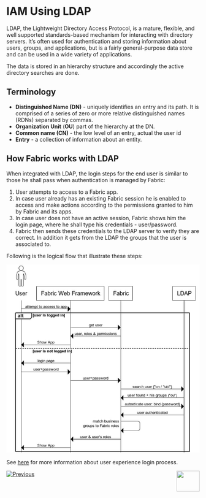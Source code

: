 # IAM Using LDAP

LDAP, the Lightweight Directory Access Protocol, is a mature, flexible, and well supported standards-based mechanism for interacting with directory servers. It’s often used for authentication and storing information about users, groups, and applications, but is a fairly general-purpose data store and can be used in a wide variety of applications.

The data is stored in an hierarchy structure and accordingly the active directory searches are done.

## Terminology

- **Distinguished Name (DN)** -  uniquely identifies an entry and its path. It is comprised of a series of  zero or more relative distinguished names (RDNs) separated by commas.  
- **Organization Unit** (**OU**) part of the  hierarchy at the DN.
- **Common name (CN)** - the low level of an entry,  actual the user id
- **Entry** - a collection of information about an  entity.



## How Fabric works with LDAP 

When integrated with LDAP, the login steps for the end user is similar to those he shall pass when authentication is managed by Fabric:

1.  User attempts to access to a Fabric app.
2. In case user already has an existing Fabric session he is enabled to access and make actions according to the permissions granted to him by Fabric and its apps. 
3. In case user does not have an active session, Fabric shows him the login page, where he shall type his credentials - user/password.
4. Fabric then sends these credentials to the LDAP server to verify they are correct. In addition it gets from the LDAP the groups that the user is associated to.

Following is the logical flow that illustrate these steps: 

<img src="/articles/26_fabric_security/images/15_Fabric LDAP.jpg">

 

See [here]() for more information about user experience login process.



[![Previous](/articles/images/Previous.png)](/articles/26_fabric_security/06_data_masking.md)[<img align="right" width="60" height="54" src="/articles/images/Next.png">](/articles/26_fabric_security/05_fabric_webservices_security.md)